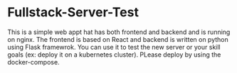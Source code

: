 # Fullstack-Server-Test
This is a simple web appt hat has both frontend and backend and is running on nginx. The frontend is based on React and backend is written on python using Flask framewrok. You can use it to test the new server or your skill goals (ex: deploy it on a kubernetes cluster). PLease deploy by using the docker-compose.
